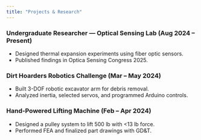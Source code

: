 ```yaml
---
title: "Projects & Research"
---
```


### Undergraduate Researcher — Optical Sensing Lab (Aug 2024 – Present)  
- Designed thermal expansion experiments using fiber optic sensors.
- Published findings in Optica Sensing Congress 2025.

### Dirt Hoarders Robotics Challenge (Mar – May 2024)  
- Built 3-DOF robotic excavator arm for debris removal.
- Analyzed inertia, selected servos, and programmed Arduino controls.

### Hand-Powered Lifting Machine (Feb – Apr 2024)  
- Designed a pulley system to lift 500 lb with <13 lb force.
- Performed FEA and finalized part drawings with GD&T.